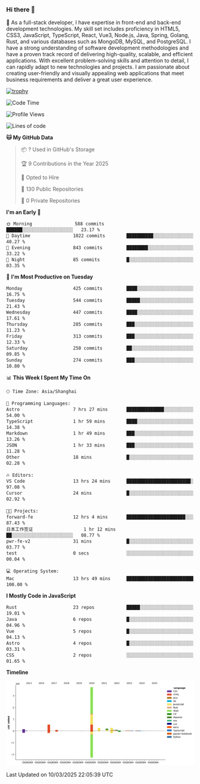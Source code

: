 ### Hi there 👋

🌱 As a full-stack developer, I have expertise in front-end and back-end development technologies. My skill set includes proficiency in HTML5, CSS3, JavaScript, TypeScript, React, Vue3, Node.js, Java, Spring, Golang, Rust, and various databases such as MongoDB, MySQL, and PostgreSQL. I have a strong understanding of software development methodologies and have a proven track record of delivering high-quality, scalable, and efficient applications. With excellent problem-solving skills and attention to detail, I can rapidly adapt to new technologies and projects. I am passionate about creating user-friendly and visually appealing web applications that meet business requirements and deliver a great user experience.

[![trophy](https://github-profile-trophy.vercel.app/?username=elton&rank=SECRET,SSS,SS,S,AAA,AA,A&theme=onedark&no-frame=true&margin-w=10)](https://github.com/ryo-ma/github-profile-trophy)

<!--START_SECTION:waka-->
![Code Time](http://img.shields.io/badge/Code%20Time-1%2C446%20hrs%2055%20mins-blue)

![Profile Views](http://img.shields.io/badge/Profile%20Views-3-blue)

![Lines of code](https://img.shields.io/badge/From%20Hello%20World%20I%27ve%20Written-5.6%20million%20lines%20of%20code-blue)

**🐱 My GitHub Data** 

> 📦 ? Used in GitHub's Storage 
 > 
> 🏆 9 Contributions in the Year 2025
 > 
> 💼 Opted to Hire
 > 
> 📜 130 Public Repositories 
 > 
> 🔑 0 Private Repositories 
 > 
**I'm an Early 🐤** 

```text
🌞 Morning                588 commits         ██████░░░░░░░░░░░░░░░░░░░   23.17 % 
🌆 Daytime                1022 commits        ██████████░░░░░░░░░░░░░░░   40.27 % 
🌃 Evening                843 commits         ████████░░░░░░░░░░░░░░░░░   33.22 % 
🌙 Night                  85 commits          █░░░░░░░░░░░░░░░░░░░░░░░░   03.35 % 
```
📅 **I'm Most Productive on Tuesday** 

```text
Monday                   425 commits         ████░░░░░░░░░░░░░░░░░░░░░   16.75 % 
Tuesday                  544 commits         █████░░░░░░░░░░░░░░░░░░░░   21.43 % 
Wednesday                447 commits         ████░░░░░░░░░░░░░░░░░░░░░   17.61 % 
Thursday                 285 commits         ███░░░░░░░░░░░░░░░░░░░░░░   11.23 % 
Friday                   313 commits         ███░░░░░░░░░░░░░░░░░░░░░░   12.33 % 
Saturday                 250 commits         ██░░░░░░░░░░░░░░░░░░░░░░░   09.85 % 
Sunday                   274 commits         ███░░░░░░░░░░░░░░░░░░░░░░   10.80 % 
```


📊 **This Week I Spent My Time On** 

```text
🕑︎ Time Zone: Asia/Shanghai

💬 Programming Languages: 
Astro                    7 hrs 27 mins       ██████████████░░░░░░░░░░░   54.00 % 
TypeScript               1 hr 59 mins        ████░░░░░░░░░░░░░░░░░░░░░   14.38 % 
Markdown                 1 hr 49 mins        ███░░░░░░░░░░░░░░░░░░░░░░   13.26 % 
JSON                     1 hr 33 mins        ███░░░░░░░░░░░░░░░░░░░░░░   11.28 % 
Other                    18 mins             █░░░░░░░░░░░░░░░░░░░░░░░░   02.28 % 

🔥 Editors: 
VS Code                  13 hrs 24 mins      ████████████████████████░   97.08 % 
Cursor                   24 mins             █░░░░░░░░░░░░░░░░░░░░░░░░   02.92 % 

🐱‍💻 Projects: 
forward-fe               12 hrs 4 mins       ██████████████████████░░░   87.43 % 
日本工作签证                   1 hr 12 mins        ██░░░░░░░░░░░░░░░░░░░░░░░   08.77 % 
pwr-fe-v2                31 mins             █░░░░░░░░░░░░░░░░░░░░░░░░   03.77 % 
test                     0 secs              ░░░░░░░░░░░░░░░░░░░░░░░░░   00.04 % 

💻 Operating System: 
Mac                      13 hrs 49 mins      █████████████████████████   100.00 % 
```

**I Mostly Code in JavaScript** 

```text
Rust                     23 repos            █████░░░░░░░░░░░░░░░░░░░░   19.01 % 
Java                     6 repos             █░░░░░░░░░░░░░░░░░░░░░░░░   04.96 % 
Vue                      5 repos             █░░░░░░░░░░░░░░░░░░░░░░░░   04.13 % 
Astro                    4 repos             █░░░░░░░░░░░░░░░░░░░░░░░░   03.31 % 
CSS                      2 repos             ░░░░░░░░░░░░░░░░░░░░░░░░░   01.65 % 
```



**Timeline**

![Lines of Code chart](https://raw.githubusercontent.com/elton/elton/main/assets/bar_graph.png)


 Last Updated on 10/03/2025 22:05:39 UTC
<!--END_SECTION:waka-->

<!--
**elton/elton** is a ✨ _special_ ✨ repository because its `README.md` (this file) appears on your GitHub profile.

Here are some ideas to get you started:

- 🔭 I’m currently working on ...
- 🌱 I’m currently learning ...
- 👯 I’m looking to collaborate on ...
- 🤔 I’m looking for help with ...
- 💬 Ask me about ...
- 📫 How to reach me: ...
- 😄 Pronouns: ...
- ⚡ Fun fact: ...
-->
